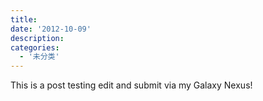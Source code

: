 ```yaml
---
title:
date: '2012-10-09'
description:
categories:
  - '未分类'
---
```

This is a post testing edit and submit via my Galaxy Nexus!

